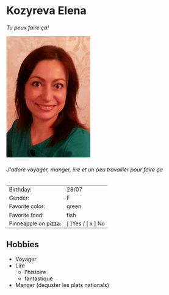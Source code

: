 # Kozyreva Elena
*Tu peux faire ça!*

![photo](https://github.com/TozurElena/Challenge-markdown/blob/main/ElenaK.jpg)

###### J'adore voyager, manger, lire et un peu travailler pour faire ça


| | |
| --- | --- |
| Birthday: | 28/07|
| Gender: | F |
| Favorite color:|green|
| Favorite food: |fish |
| Pinneapple on pizza: |  [  ]Yes /  [ x ] No|

## Hobbies 
* Voyager
* Lire
  *   l'histoire
  *   fantastique
* Manger (deguster les plats nationals)

